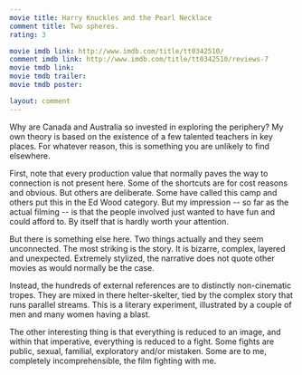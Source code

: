 ```yaml
---
movie title: Harry Knuckles and the Pearl Necklace
comment title: Two spheres.
rating: 3

movie imdb link: http://www.imdb.com/title/tt0342510/
comment imdb link: http://www.imdb.com/title/tt0342510/reviews-7
movie tmdb link: 
movie tmdb trailer: 
movie tmdb poster: 

layout: comment
---
```


Why are Canada and Australia so invested in exploring the periphery? My own theory is based on the existence of a few talented teachers in key places. For whatever reason, this is something you are unlikely to find elsewhere.

First, note that every production value that normally paves the way to connection is not present here. Some of the shortcuts are for cost reasons and obvious. But others are deliberate. Some have called this camp and others put this in the Ed Wood category. But my impression -- so far as the actual filming -- is that the people involved just wanted to have fun and could afford to. By itself that is hardly worth your attention.

But there is something else here. Two things actually and they seem unconnected. The most striking is the story. It is bizarre, complex, layered and unexpected. Extremely stylized, the narrative does not quote other movies as would normally be the case.

Instead, the hundreds of external references are to distinctly non-cinematic tropes. They are mixed in there helter-skelter, tied by the complex story that runs parallel streams. This is a literary experiment, illustrated by a couple of men and many women having a blast.

The other interesting thing is that everything is reduced to an image, and within that imperative, everything is reduced to a fight. Some fights are public, sexual, familial, exploratory and/or mistaken. Some are to me, completely incomprehensible, the film fighting with me.